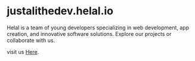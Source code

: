# justalithedev.helal.io
Helal is a team of young developers specializing in web development, app creation, and innovative software solutions. Explore our projects or collaborate with us.

visit us [Here](https://justalithedev.github.io/justalithedev.helal.io/helal-website/index.html).
